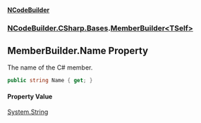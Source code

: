 #### [NCodeBuilder](index.md 'index')
### [NCodeBuilder.CSharp.Bases](NCodeBuilder.CSharp.Bases.md 'NCodeBuilder.CSharp.Bases').[MemberBuilder&lt;TSelf&gt;](NCodeBuilder.CSharp.Bases.MemberBuilder_TSelf_.md 'NCodeBuilder.CSharp.Bases.MemberBuilder<TSelf>')

## MemberBuilder<TSelf>.Name Property

The name of the C# member.

```csharp
public string Name { get; }
```

#### Property Value
[System.String](https://docs.microsoft.com/en-us/dotnet/api/System.String 'System.String')